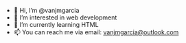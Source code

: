 - 👋 Hi, I’m @vanjmgarcia
- 👀 I’m interested in web development
- 🌱 I’m currently learning HTML
- 📫 You can reach me via email: vanjmgarcia@outlook.com

<!---
vanjmgarcia/vanjmgarcia is a ✨ special ✨ repository because its `README.md` (this file) appears on your GitHub profile.
You can click the Preview link to take a look at your changes.
--->

